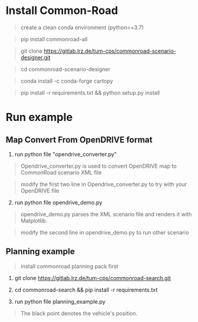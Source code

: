 # Install Common-Road #
> create a clean conda environment (python==3.7)

> pip install commonroad-all

> git clone https://gitlab.lrz.de/tum-cps/commonroad-scenario-designer.git

> cd commonroad-scenario-designer 

> conda install -c conda-forge cartopy

> pip install -r requirements.txt && python setup.py install 

# Run example
## Map Convert From OpenDRIVE format
1. run python file "opendrive_converter.py"
> Opendrive_converter.py is used to convert OpenDRIVE map to CommonRoad scenario XML file

> modify the first two line in Opendrive_converter.py to try with your OpenDRIVE file 
2. run python file opendrive_demo.py
> opendrive_demo.py parses the XML scenario file and renders it with Matplotlib.

> modify the second line in opendrive_demo.py to run other scenario

## Planning example
> install commonroad planning pack first
1. git clone https://gitlab.lrz.de/tum-cps/commonroad-search.git

2. cd commonroad-search && pip install -r requirements.txt

3. run python file planning_example.py
> The black point denotes the vehicle's position. 